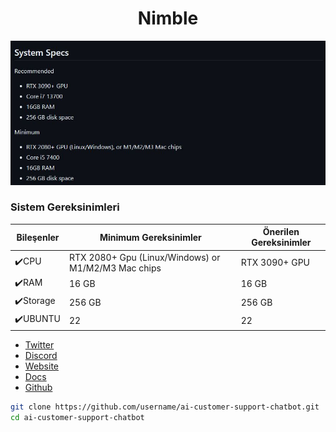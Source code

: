 
# <h1 align="center">Nimble</h1>

![image](https://github.com/uzeyirce/Nimble/blob/main/spec.JPG)

### Sistem Gereksinimleri
| Bileşenler | Minimum Gereksinimler | Önerilen Gereksinimler |
| ------------ | ------------ | ------------ |
| ✔️CPU |	RTX 2080+ Gpu (Linux/Windows) or M1/M2/M3 Mac chips| RTX 3090+ GPU|
| ✔️RAM	| 16 GB | 16 GB |
| ✔️Storage	| 256 GB | 256 GB|
| ✔️UBUNTU | 22 | 22 |

* [Twitter](https://twitter.com/Nimble_Network)
* [Discord](https://discord.gg/mFZKS5Ev)
* [Website](https://www.nimble.technology/tokenomics)
* [Docs](https://github.com/nimble-technology/nimble-wiki)
* [Github](https://github.com/nimble-technology)




```bash
git clone https://github.com/username/ai-customer-support-chatbot.git
cd ai-customer-support-chatbot 
```
